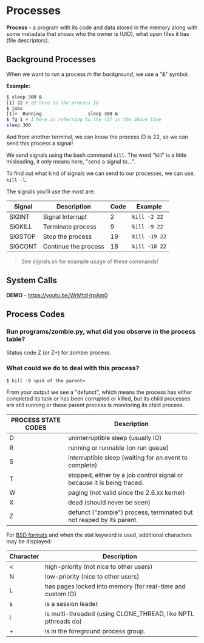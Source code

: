 # Processes

**Process** - a program with its code and data stored in the memory along with some metadata that shows who the owner is (UID), what open files it has (file descriptors).

## Background Processes

When we want to run a process *in the background*, we use a "&" symbol.

**Example:**

```bash
$ sleep 300 &
[1] 22 # 22 here is the process ID
$ jobs
[1]+  Running                 sleep 300 & 
$ fg 1 # 1 here is referring to the [1] in the above line
sleep 300

```

And from another terminal, we can know the process ID is 22, so we can send this process a signal!

We send signals using the bash command `kill`. The word "kill" is a little misleading, it only means here, "send a signal to...".

To find out what kind of signals we can send to our processes, we can use, `kill -l`.

The signals you'll use the most are:

| Signal | Description | Code | Example |
| -- | -- | -- | -- |
| SIGINT | Signal Interrupt | 2 | `kill -2 22` |
| SIGKILL | Terminate process | 9 | `kill -9 22` |
| SIGSTOP | Stop the process | 19 | `kill -19 22` |
| SIGCONT | Continue the process | 18 | `kill -18 22` |

> See signals.sh for example usage of these commands!

## System Calls

**DEMO** - https://youtu.be/WrMtdHrpAm0

## Process Codes

###  Run programs/zombie.py, what did you observe in the process table?

Status code Z (or Z+) for zombie process.

### What could we do to deal with this process?

`$ kill -9 <pid of the parent>`

From your output we see a "defunct", which means the process has either 
completed its task or has been corrupted or killed, but its child processes 
are still running or these parent process is monitoring its child process.


| PROCESS STATE CODES | Description |
| -- | -- |
| D | uninterruptible sleep (usually IO) |
| R | running or runnable (on run queue) |
| S | interruptible sleep (waiting for an event to complete) |
| T | stopped, either by a job control signal or because it is being traced. |
| W | paging (not valid since the 2.6.xx kernel) |
| X | dead (should never be seen) |
| Z | defunct ("zombie") process, terminated but not reaped by its parent. |

For [BSD formats](https://www.howtogeek.com/190773/htg-explains-whats-the-difference-between-linux-and-bsd/) and when the stat keyword is used, additional characters may be displayed:

| Character | Description |
| -- | -- |
| < | high-priority (not nice to other users) |
| N | low-priority (nice to other users) |
| L | has pages locked into memory (for real-time and custom IO) |
| s | is a session leader |
| l | is multi-threaded (using CLONE_THREAD, like NPTL pthreads do) |
| + | is in the foreground process group. |
